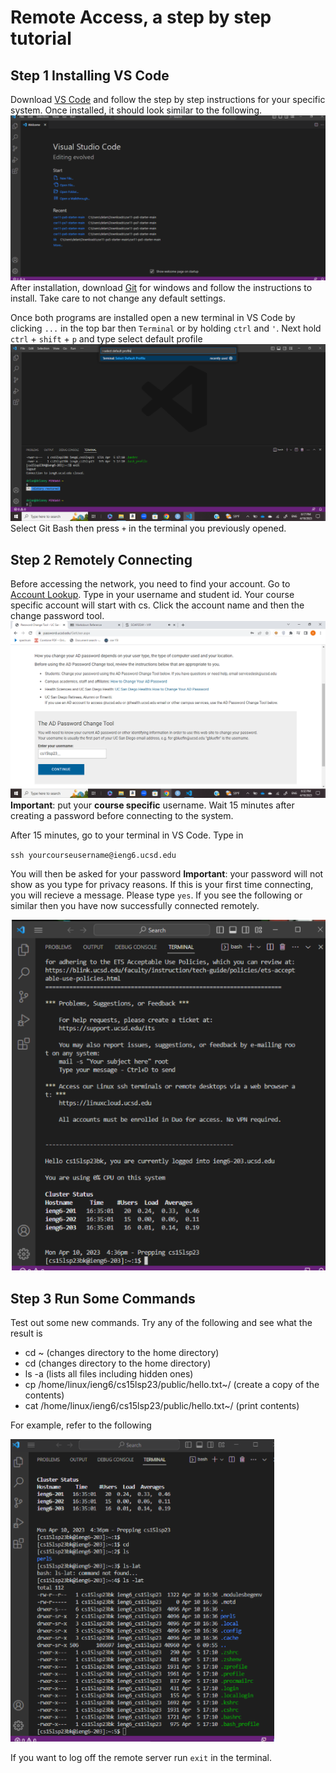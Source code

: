 # Remote Access, a step by step tutorial

## Step 1 Installing VS Code

Download [VS Code](https://code.visualstudio.com/) and follow the step by step instructions for your specific system. Once installed, it should look similar to the following. ![Image](openvs.png)
After installation, download [Git](https://gitforwindows.org/) for windows and follow the instructions to install. Take care to not change any default settings.

Once both programs are installed open a new terminal in VS Code by clicking `...` in the top bar then `Terminal` or by holding `ctrl` and `'`. Next hold `ctrl` + `shift` + `p` and type select default profile ![Image](default.png)
Select Git Bash then press `+` in the terminal you previously opened.

## Step 2 Remotely Connecting

Before accessing the network, you need to find your account. Go to [Account Lookup](https://sdacs.ucsd.edu/~icc/index.php). Type in your username and student id. Your course specific account will start with cs. Click the account name and then the change password tool. ![Image](password.png) **Important**: put your **course specific** username. Wait 15 minutes after creating a password before connecting to the system.

After 15 minutes, go to your terminal in VS Code. Type in 

`ssh yourcourseusername@ieng6.ucsd.edu`

You will then be asked for your password **Important**: your password will not show as you type for privacy reasons. If this is your first time connecting, you will recieve a message. Please type `yes`. If you see the following or similar then you have now successfully connected remotely.

![Image](login.png)

## Step 3 Run Some Commands

Test out some new commands. Try any of the following and see what the result is
* cd ~                                                                           (changes directory to the home directory)
* cd                                                                             (changes directory to the home directory)
* ls -a                                                                          (lists all files including hidden ones)
* cp /home/linux/ieng6/cs15lsp23/public/hello.txt~/                              (create a copy of the contents)
* cat /home/linux/ieng6/cs15lsp23/public/hello.txt~/                             (print contents) 

For example, refer to the following 

![Image](commands.png)

If you want to log off the remote server run `exit` in the terminal.

